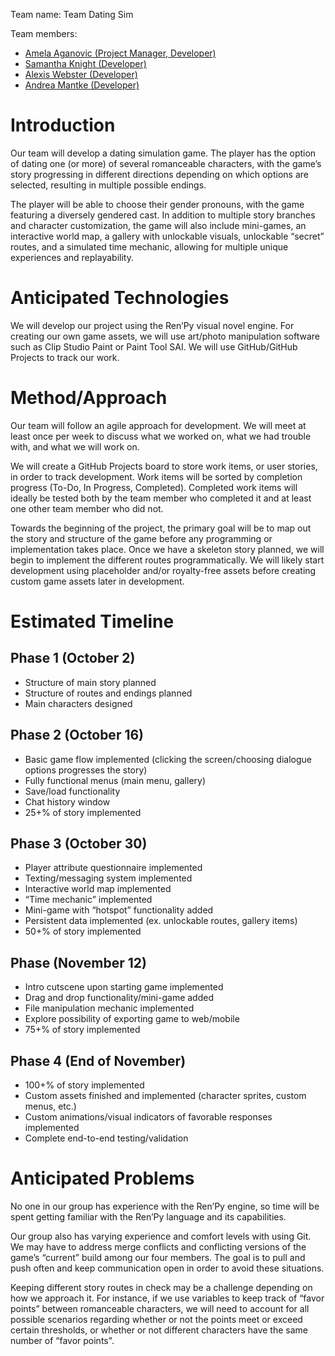 Team name: Team Dating Sim

Team members:
* [Amela Aganovic (Project Manager, Developer)](https://github.com/aganovia/CIS350-HW2-Aganovic)
* [Samantha Knight (Developer)](https://github.com/knigsam/CIS350-HW2-Knight) 
* [Alexis Webster (Developer)](https://github.com/lexiwexie01/CIS350-HW2-Webster)
* [Andrea Mantke (Developer)](https://github.com/neptunehues/CIS350-HW2-Mantke)

# Introduction

Our team will develop a dating simulation game. The player has the option of dating one (or more) of several romanceable characters, with the game’s story progressing in different directions depending on which options are selected, resulting in multiple possible endings.

The player will be able to choose their gender pronouns, with the game featuring a diversely gendered cast. In addition to multiple story branches and character customization, the game will also include mini-games, an interactive world map, a gallery with unlockable visuals, unlockable “secret” routes, and a simulated time mechanic, allowing for multiple unique experiences and replayability.

# Anticipated Technologies

We will develop our project using the Ren’Py visual novel engine.
For creating our own game assets, we will use art/photo manipulation software such as Clip Studio Paint or Paint Tool SAI.
We will use GitHub/GitHub Projects to track our work.

# Method/Approach

Our team will follow an agile approach for development. We will meet at least once per week to discuss what we worked on, what we had trouble with, and what we will work on.

We will create a GitHub Projects board to store work items, or user stories, in order to track development. Work items will be sorted by completion progress (To-Do, In Progress, Completed). Completed work items will ideally be tested both by the team member who completed it and at least one other team member who did not.

Towards the beginning of the project, the primary goal will be to map out the story and structure of the game before any programming or implementation takes place. Once we have a skeleton story planned, we will begin to implement the different routes programmatically. We will likely start development using placeholder and/or royalty-free assets before creating custom game assets later in development.

# Estimated Timeline

## Phase 1 (October 2)
* Structure of main story planned
* Structure of routes and endings planned
* Main characters designed

## Phase 2 (October 16)
* Basic game flow implemented (clicking the screen/choosing dialogue options progresses the story)
* Fully functional menus (main menu, gallery)
* Save/load functionality
* Chat history window
* 25+% of story implemented

## Phase 3 (October 30)
* Player attribute questionnaire implemented
* Texting/messaging system implemented
* Interactive world map implemented
* “Time mechanic” implemented
* Mini-game with “hotspot” functionality added
* Persistent data implemented (ex. unlockable routes, gallery items)
* 50+% of story implemented

## Phase (November 12)
* Intro cutscene upon starting game implemented
* Drag and drop functionality/mini-game added
* File manipulation mechanic implemented
* Explore possibility of exporting game to web/mobile
* 75+% of story implemented

## Phase 4 (End of November)
* 100+% of story implemented
* Custom assets finished and implemented (character sprites, custom menus, etc.)
* Custom animations/visual indicators of favorable responses implemented
* Complete end-to-end testing/validation

# Anticipated Problems

No one in our group has experience with the Ren’Py engine, so time will be spent getting familiar with the Ren’Py language and its capabilities.

Our group also has varying experience and comfort levels with using Git. We may have to address merge conflicts and conflicting versions of the game’s “current” build among our four members. The goal is to pull and push often and keep communication open in order to avoid these situations.

Keeping different story routes in check may be a challenge depending on how we approach it. For instance, if we use variables to keep track of “favor points” between romanceable characters, we will need to account for all possible scenarios regarding whether or not the points meet or exceed certain thresholds, or whether or not different characters have the same number of “favor points".
